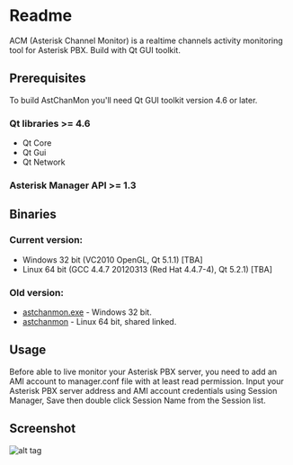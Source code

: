 # Readme
ACM (Asterisk Channel Monitor) is a realtime channels activity monitoring tool for Asterisk PBX. Build with Qt GUI toolkit.

## Prerequisites
To build AstChanMon you'll need Qt GUI toolkit version 4.6 or later.
### Qt libraries >= 4.6
* Qt Core
* Qt Gui
* Qt Network
 
### Asterisk Manager API >= 1.3

## Binaries
### Current version:
* Windows 32 bit (VC2010 OpenGL, Qt 5.1.1) [TBA]
* Linux 64 bit (GCC 4.4.7 20120313 (Red Hat 4.4.7-4), Qt 5.2.1) [TBA]

### Old version:
* [astchanmon.exe](https://github.com/rudilee/AstChanMon/blob/master/build/astchanmon.exe) - Windows 32 bit.
* [astchanmon](https://github.com/rudilee/AstChanMon/blob/master/build/astchanmon) - Linux 64 bit, shared linked.

## Usage
  Before able to live monitor your Asterisk PBX server, you need to add an AMI account to manager.conf file with at least read permission. Input your Asterisk PBX server address and AMI account credentials using Session Manager, Save then double click Session Name from the Session list.

## Screenshot
![alt tag](https://raw.githubusercontent.com/rudilee/AstChanMon/master/screen.png)
